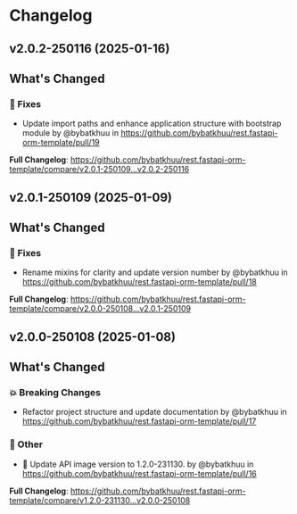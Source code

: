 # Changelog

## v2.0.2-250116 (2025-01-16)

<!-- Release notes generated using configuration in .github/release.yml at main -->

## What's Changed
### 🐛 Fixes
* Update import paths and enhance application structure with bootstrap module by @bybatkhuu in https://github.com/bybatkhuu/rest.fastapi-orm-template/pull/19


**Full Changelog**: https://github.com/bybatkhuu/rest.fastapi-orm-template/compare/v2.0.1-250109...v2.0.2-250116

## v2.0.1-250109 (2025-01-09)

<!-- Release notes generated using configuration in .github/release.yml at main -->

## What's Changed
### 🐛 Fixes
* Rename mixins for clarity and update version number by @bybatkhuu in https://github.com/bybatkhuu/rest.fastapi-orm-template/pull/18


**Full Changelog**: https://github.com/bybatkhuu/rest.fastapi-orm-template/compare/v2.0.0-250108...v2.0.1-250109

## v2.0.0-250108 (2025-01-08)

<!-- Release notes generated using configuration in .github/release.yml at main -->

## What's Changed
### 💥 Breaking Changes
* Refactor project structure and update documentation by @bybatkhuu in https://github.com/bybatkhuu/rest.fastapi-orm-template/pull/17
### 💬 Other
* :whale: Update API image version to 1.2.0-231130. by @bybatkhuu in https://github.com/bybatkhuu/rest.fastapi-orm-template/pull/16


**Full Changelog**: https://github.com/bybatkhuu/rest.fastapi-orm-template/compare/v1.2.0-231130...v2.0.0-250108
